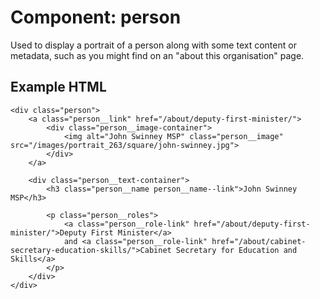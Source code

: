 # Component: person

Used to display a portrait of a person along with some text content or metadata, such as you might find on an "about this organisation" page.

## Example HTML

    <div class="person">
        <a class="person__link" href="/about/deputy-first-minister/">
            <div class="person__image-container">
                <img alt="John Swinney MSP" class="person__image" src="/images/portrait_263/square/john-swinney.jpg">
            </div>
        </a>

        <div class="person__text-container">
            <h3 class="person__name person__name--link">John Swinney MSP</h3>

            <p class="person__roles">
                <a class="person__role-link" href="/about/deputy-first-minister/">Deputy First Minister</a>
                and <a class="person__role-link" href="/about/cabinet-secretary-education-skills/">Cabinet Secretary for Education and Skills</a>
            </p>
        </div>
    </div>
